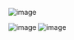 ![image](https://github.com/Youssefassad0/React_laravel_crud/assets/142119935/3283dc73-328a-4070-b642-3ae16ff869c0)

![image](https://github.com/Youssefassad0/React_laravel_crud/assets/142119935/b7adfa77-6365-47c8-8909-fd283c9ab423)
![image](https://github.com/Youssefassad0/React_laravel_crud/assets/142119935/17a51614-8a71-47ae-95b3-49ab7516a8a3)
